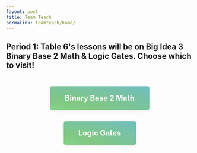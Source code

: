```yaml
---
layout: post
title: Team Teach 
permalink: teamteach/home/
---
```

<style>

.button {
    background:radial-gradient(ellipse at bottom left,rgb(133, 213, 136) 0%, #81C784 30%, transparent 170%), 
                radial-gradient(ellipse at top right,rgb(86, 179, 255) 0%, #64B5F6 40%, transparent 200%);
    background-color:rgba(103, 255, 204, 0.5);
    display: inline-block;
    color: white !important;
    padding: 20px 40px;
    text-align: center;
    text-decoration: none;
    border-radius: 5px;
    font-size: 20px;
    border: none; 
    margin: 15px;
    box-shadow: 0 2px 8px rgba(0, 0, 0, 0.1);
    transition: all 0.3s ease;
}
.button button {
    background: inherit;
    border: none;
    color: inherit;
    font: inherit;
    cursor: pointer;
    padding: 0;
    margin: 0;  
}
.button-container {
    display: flex;
    justify-content: center;
    flex-wrap: wrap;
}
.button:hover {
    transform: translateY(-5px);
    box-shadow: 0 6px 16px rgba(0, 0, 0, 0.2);
}

</style>

<h2>
Period 1: Table 6's lessons will be on Big Idea 3 Binary Base 2 Math & Logic Gates. Choose which to visit!
<h2>

<div class="button-container">
<a href="{{site.baseurl}}/teamteach/binarymath" class="button" style="background-color:rgb(108, 221, 100);">
    Binary Base 2 Math
</a>

<div class="button-container">
<a href="{{site.baseurl}}/teamteach/logicgates" class="button" style="background-color:rgb(108, 221, 100);">
    Logic Gates
</a>